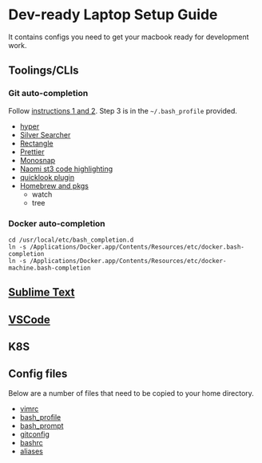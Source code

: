 # Dev-ready Laptop Setup Guide

It contains configs you need to get your macbook ready for development work.

## Toolings/CLIs

### Git auto-completion

Follow [instructions 1 and 2](https://github.com/bobthecow/git-flow-completion/wiki/Install-Bash-git-completion). Step 3 is in the `~/.bash_profile` provided.

- [hyper](./hyper)
- [Silver Searcher](https://github.com/ggreer/the_silver_searcher)
- [Rectangle](https://rectangleapp.com/) 
- [Prettier](https://prettier.io/docs/en/install.html)
- [Monosnap](https://monosnap.com/welcome)
- [Naomi st3 code highlighting](https://packagecontrol.io/packages/Naomi)
- [quicklook plugin](https://github.com/sindresorhus/quick-look-plugins)
- [Homebrew and pkgs](https://brew.sh/)
  - watch
  - tree

### Docker auto-completion

```shell
cd /usr/local/etc/bash_completion.d
ln -s /Applications/Docker.app/Contents/Resources/etc/docker.bash-completion
ln -s /Applications/Docker.app/Contents/Resources/etc/docker-machine.bash-completion
```

## [Sublime Text](./sublime)

## [VSCode](./vscode)

## K8S

## Config files

Below are a number of files that need to be copied to your home directory.

- [vimrc](./.vimrc)
- [bash_profile](./.bash_profile)
- [bash_prompt](./.bash_prompt)
- [gitconfig](./.gitconfig)
- [bashrc](./.bashrc)
- [aliases](./.aliases)

